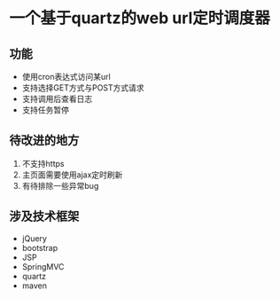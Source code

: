 一个基于quartz的web url定时调度器
=================

功能
-------------------

* 使用cron表达式访问某url
* 支持选择GET方式与POST方式请求
* 支持调用后查看日志
* 支持任务暂停

待改进的地方
-------------------

1. 不支持https
2. 主页面需要使用ajax定时刷新
3. 有待排除一些异常bug

涉及技术框架
-------------------

* jQuery 
* bootstrap
* JSP
* SpringMVC
* quartz
* maven
